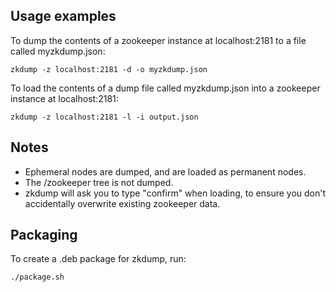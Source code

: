 Usage examples
------------
To dump the contents of a zookeeper instance at localhost:2181 to a file called myzkdump.json:
```
zkdump -z localhost:2181 -d -o myzkdump.json
```


To load the contents of a dump file called myzkdump.json into a zookeeper instance at localhost:2181:
```
zkdump -z localhost:2181 -l -i output.json
```

Notes
------------
* Ephemeral nodes are dumped, and are loaded as permanent nodes.
* The /zookeeper tree is not dumped.
* zkdump will ask you to type "confirm" when loading, to ensure you don't accidentally overwrite existing zookeeper data.

Packaging
-------------
To create a .deb package for zkdump, run:
```
./package.sh
```
